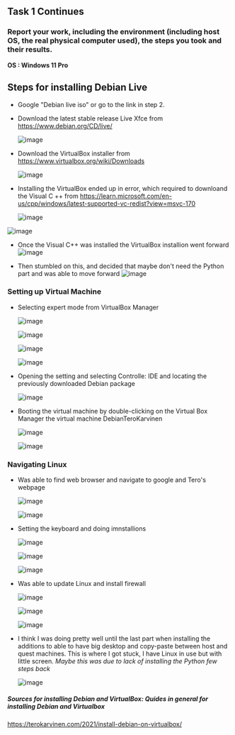 ## Task 1 Continues
### Report your work, including the environment (including host OS, the real physical computer used), the steps you took and their results.
**OS : Windows 11 Pro**

## Steps for installing Debian Live

*	Google "Debian live iso" or go to the link in step 2.
* Download the latest stable release Live Xfce from  https://www.debian.org/CD/live/

  ![image](https://github.com/user-attachments/assets/466c1916-5df6-4751-a090-e43435102276)

* Download the VirtualBox installer from https://www.virtualbox.org/wiki/Downloads
  
  ![image](https://github.com/user-attachments/assets/46bf7cd0-1367-4503-adfc-e2f0a8ad57a9)

*	Installing the VirtualBox ended up in error, which required to downloand the Visual C ++ from https://learn.microsoft.com/en-us/cpp/windows/latest-supported-vc-redist?view=msvc-170

 	![image](https://github.com/user-attachments/assets/018a2894-a4fa-4119-a210-6fb24a3da7ae)

  ![image](https://github.com/user-attachments/assets/45f2b950-81df-4992-a55c-f6cf618bc6c1)

* Once the Visual C++ was installed the VirtualBox installion went forward
  ![image](https://github.com/user-attachments/assets/691dab92-fff2-4834-83c1-7626072f25b5)

* Then stumbled on this, and decided that maybe don't need the Python part and was able to move forward
  ![image](https://github.com/user-attachments/assets/5a4a0147-4ffb-40d4-a757-52aed967e49b)

### Setting up Virtual Machine

* Selecting expert mode from VirtualBox Manager

  ![image](https://github.com/user-attachments/assets/3abd5e74-f04f-4221-9e12-228ff802229a)

  ![image](https://github.com/user-attachments/assets/f3d91511-dc6b-4bfb-8d1b-215b12c690f5)

  ![image](https://github.com/user-attachments/assets/4fd279f2-3cdd-464b-9e27-e2ad0bfd8a02)

  ![image](https://github.com/user-attachments/assets/d31680b1-5cae-4a8e-aa44-a83c99847377)

* Opening the setting and selecting Controlle: IDE and locating the previously downloaded Debian package

  ![image](https://github.com/user-attachments/assets/0f4dbc21-5b14-4f16-b86d-07e97b7067e2)

* Booting the virtual machine by double-clicking on the Virtual Box Manager the virtual machine DebianTeroKarvinen
  
  ![image](https://github.com/user-attachments/assets/1226d20c-5e05-4fdb-b084-8c539c0f1168)

  ![image](https://github.com/user-attachments/assets/beeeebda-74f5-4fc6-aa30-f6e08e7caf0e)

### Navigating Linux

* Was able to find web browser and navigate to google and Tero's webpage

  ![image](https://github.com/user-attachments/assets/7fd67277-0081-4e1f-bad4-98a8b5aacb7e)
  
  ![image](https://github.com/user-attachments/assets/24577691-0260-42e1-a463-870df0756962)
  
* Setting the keyboard and doing imnstallions

  ![image](https://github.com/user-attachments/assets/f300975a-f74d-493d-9cdd-8d43f47da43c)
  
  ![image](https://github.com/user-attachments/assets/7a4fd61b-909b-4c2a-b6b0-3c7e88fc8af6)

  ![image](https://github.com/user-attachments/assets/fb51d106-b541-4760-a9b0-09cf399b2094)

* Was able to update Linux and install firewall

  ![image](https://github.com/user-attachments/assets/62f0d488-cf44-44a3-94d8-ba4ad9f02013)

  ![image](https://github.com/user-attachments/assets/6ad09d5f-a1e9-45a1-8304-f66a897e831d)

  ![image](https://github.com/user-attachments/assets/3d6e5e69-75af-4aea-9d40-4e403a8b3117)

* I think I was doing pretty well until the last part when installing the additions to able to have big desktop and copy-paste between host and quest machines.
  This is where I got stuck, I have Linux in use but with little screen.
  *Maybe this was due to lack of installing the Python few steps back*

  ![image](https://github.com/user-attachments/assets/e37f7d75-dbb9-4bd8-aee2-e1f6f9799d04)

##### Sources for installing Debian and VirtualBox: Quides in general for installing Debian and Virtualbox
https://terokarvinen.com/2021/install-debian-on-virtualbox/
